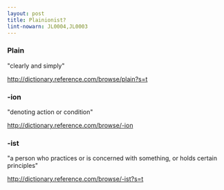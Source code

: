 ```yaml
---
layout: post
title: Plainionist?
lint-nowarn: JL0004,JL0003
---
```


### Plain

"clearly and simply"

<http://dictionary.reference.com/browse/plain?s=t>

### -ion

"denoting action or condition"

<http://dictionary.reference.com/browse/-ion>

### -ist

"a person who practices or is concerned with something, or holds certain principles"

<http://dictionary.reference.com/browse/-ist?s=t>

